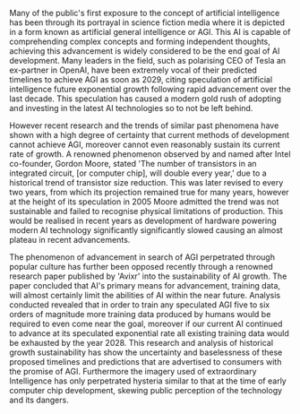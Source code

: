 

Many of the public's first exposure to the concept of artificial intelligence has been through its portrayal in science fiction media where it is depicted in a form known as artificial general intelligence or AGI. This AI is capable of comprehending complex concepts and forming independent thoughts, achieving this advancement is widely considered to be the end goal of AI development. Many leaders in the field, such as polarising CEO of Tesla an ex-partner in OpenAI, have been extremely vocal of their predicted timelines to achieve AGI as soon as 2029, citing speculation of artificial intelligence future exponential growth following rapid advancement over the last decade. This speculation has caused a modern gold rush of adopting and investing in the latest AI technologies so to not be left behind.

However recent research and the trends of similar past phenomena have shown with a high degree of certainty that current methods of development cannot achieve AGI, moreover cannot even reasonably sustain its current rate of growth. A renowned phenomenon observed by and named after Intel co-founder, Gordon Moore, stated  'The number of transistors in an integrated circuit, \[or computer chip], will double every year,'  due to a historical trend of transistor size reduction. This was later revised to every two years, from which its projection remained true for many years, however at the height of its speculation in 2005 Moore admitted the trend was not sustainable and failed to recognise physical limitations of production. This would be realised in recent years as development of hardware powering modern AI technology significantly significantly slowed causing an almost plateau in recent advancements. 

The phenomenon of advancement in search of AGI perpetrated through popular culture has further been opposed recently through a renowned research paper published by 'Avixr' into the sustainability of AI growth. The paper concluded that AI's primary means for advancement, training data, will almost certainly limit the abilities of AI within the near future. Analysis conducted revealed that in order to train any speculated AGI five to six orders of magnitude more training data produced by humans would be required to even come near the goal, moreover if our current AI continued to advance at its speculated exponential rate all existing training data would be exhausted by the year 2028. This research and analysis of historical growth sustainability has show the uncertainty and baselessness of these proposed timelines and predictions that are advertised to consumers with the promise of AGI. Furthermore the imagery used of extraordinary Intelligence has only perpetrated hysteria similar to that at the time of early computer chip development, skewing public perception of the technology and its dangers.